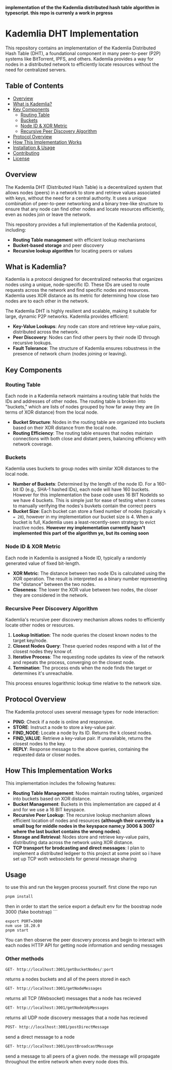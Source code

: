 **implementation of the the Kademlia distributed hash table algorithm in typescript. this repo is currenly a work in prgress**

# Kademlia DHT Implementation

This repository contains an implementation of the Kademlia Distributed Hash Table (DHT), a foundational component in many peer-to-peer (P2P) systems like BitTorrent, IPFS, and others. Kademlia provides a way for nodes in a distributed network to efficiently locate resources without the need for centralized servers.

## Table of Contents

- [Overview](#overview)
- [What is Kademlia?](#what-is-kademlia)
- [Key Components](#key-components)
  - [Routing Table](#routing-table)
  - [Buckets](#buckets)
  - [Node ID & XOR Metric](#node-id--xor-metric)
  - [Recursive Peer Discovery Algorithm](#recursive-peer-discovery-algorithm)
- [Protocol Overview](#protocol-overview)
- [How This Implementation Works](#how-this-implementation-works)
- [Installation & Usage](#installation--usage)
- [Contributing](#contributing)
- [License](#license)

## Overview

The Kademlia DHT (Distributed Hash Table) is a decentralized system that allows nodes (peers) in a network to store and retrieve values associated with keys, without the need for a central authority. It uses a unique combination of peer-to-peer networking and a binary tree-like structure to ensure that any node can find other nodes and locate resources efficiently, even as nodes join or leave the network.

This repository provides a full implementation of the Kademlia protocol, including:

- **Routing Table managemen**t with efficient lookup mechanisms
- **Bucket-based storage** and peer discovery
- **Recursive lookup algorithm** for locating peers or values

## What is Kademlia?

Kademlia is a protocol designed for decentralized networks that organizes nodes using a unique, node-specific ID. These IDs are used to route requests across the network and find specific nodes and resources. Kademlia uses XOR distance as its metric for determining how close two nodes are to each other in the network.

The Kademlia DHT is highly resilient and scalable, making it suitable for large, dynamic P2P networks. Kademlia provides efficient:

- **Key-Value Lookups**: Any node can store and retrieve key-value pairs, distributed across the network.
- **Peer Discovery**: Nodes can find other peers by their node ID through recursive lookups.
- **Fault Tolerance**: The structure of Kademlia ensures robustness in the presence of network churn (nodes joining or leaving).

## Key Components

### Routing Table

Each node in a Kademlia network maintains a routing table that holds the IDs and addresses of other nodes. The routing table is broken into "buckets," which are lists of nodes grouped by how far away they are (in terms of XOR distance) from the local node.

- **Bucket Structure**: Nodes in the routing table are organized into buckets based on their XOR distance from the local node.
- **Routing Efficiency**: The routing table ensures that nodes maintain connections with both close and distant peers, balancing efficiency with network coverage.

### Buckets

Kademlia uses buckets to group nodes with similar XOR distances to the local node.

- **Number of Buckets**: Determined by the length of the node ID. For a 160-bit ID (e.g., SHA-1 hashed IDs), each node will have 160 buckets. However for this implementation the base code uses 16 BIT NodeIds so we have 4 buckets. This is simple just for ease of testing when it comes to manually verifying the nodes's buvkets contain the correct peers
- **Bucket Size**: Each bucket can store a fixed number of nodes (typically `k = 20`), however in my implementation our bucket size is 4. When a bucket is full, Kademlia uses a least-recently-seen strategy to evict inactive nodes. **However my implementation currently hasn't implemented this part of the algorithm ye, but its coming soon**

### Node ID & XOR Metric

Each node in Kademlia is assigned a Node ID, typically a randomly generated value of fixed bit-length.

- **XOR Metric**: The distance between two node IDs is calculated using the XOR operation. The result is interpreted as a binary number representing the "distance" between the two nodes.
- **Closeness**: The lower the XOR value between two nodes, the closer they are considered in the network.

### Recursive Peer Discovery Algorithm

Kademlia's recursive peer discovery mechanism allows nodes to efficiently locate other nodes or resources.

1. **Lookup Initiation**: The node queries the closest known nodes to the target key/node.
2. **Closest Nodes Query**: These queried nodes respond with a list of the closest nodes they know of.
3. **Iterative Process**: The requesting node updates its view of the network and repeats the process, converging on the closest node.
4. **Termination**: The process ends when the node finds the target or determines it's unreachable.

This process ensures logarithmic lookup time relative to the network size.

## Protocol Overview

The Kademlia protocol uses several message types for node interaction:

- **PING**: Check if a node is online and responsive.
- **STORE**: Instruct a node to store a key-value pair.
- **FIND_NODE**: Locate a node by its ID. Returns the k closest nodes.
- **FIND_VALUE**: Retrieve a key-value pair. If unavailable, returns the closest nodes to the key.
- **REPLY**: Response message to the above queries, containing the requested data or closer nodes.

## How This Implementation Works

This implementation includes the following features:

- **Routing Table Management**: Nodes maintain routing tables, organized into buckets based on XOR distance.
- **Bucket Management**: Buckets in this implementation are capped at 4 and for we use a 16 BIT keyspace.
- **Recursive Peer Lookup**: The recursive lookup mechanism allows efficient location of nodes and resources **(although their currently is a small bug for middle nodes in the keyspace name;y 3006 & 3007 where the last bucket contains the wrong nodes)**.
- **Storage and Retrieval**: Nodes store and retrieve key-value pairs, distributing data across the network using XOR distance.
- **TCP transport for brodcasting and direct messages**: I plan to implement a distributed ledgeer to this project at some point so i have set up TCP woth websockets for general message sharing

## Usage
to use this and run the keygen process yourself. first clone the repo run 
```bash
pnpm install
```
then in order to start the serice export a default env for the boostrap node 3000 (fake bootstrap) ```
```
export PORT=3000
nvm use 18.20.0
pnpm start
```
You can then observe the peer doscvery process and begin to interact with each nodes HTTP API for getting node information and sending messages

### Other methods
```bash
GET- http://localhost:3001/getBucketNodes/:port
```
returns a nodes buckets and all of the peers stored in each

```bash
GET- http://localhost:3001/getNodeMessages
```
returns all TCP (Websocket) messages that a node has recieved

```bash
GET- http://localhost:3001/getNodeUdpMessages
```
returns all UDP node discovery messages that a node has recieved

```bash
POST- http://localhost:3001/postDirectMessage
```
send a direct message to a node

```bash
GET- http://localhost:3001/postBroadcastMessage
```
send a message to all peers of a given node. the message will propagate throughout the entire network when every node does this.

